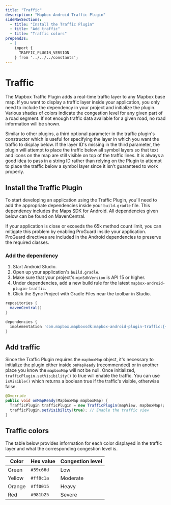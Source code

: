 ```yaml
---
title: "Traffic"
description: "Mapbox Android Traffic Plugin"
sideNavSections:
  - title: "Install the Traffic Plugin"
  - title: "Add traffic"
  - title: "Traffic colors"
prependJs:
  - |
    import {
      TRAFFIC_PLUGIN_VERSION
    } from '../../../constants';
---
```

# Traffic
The Mapbox Traffic Plugin adds a real-time traffic layer to any Mapbox base map. If you want to display a traffic layer inside your application, you only need to include the dependency in your project and initialize the plugin. Various shades of colors indicate the congestion level for any given part of a road segment. If not enough traffic data available for a given road, no road information will be shown.

Similar to other plugins, a third optional parameter in the traffic plugin's constructor which is useful for specifying the layer in which you want the traffic to display below. If the layer ID's missing in the third parameter, the plugin will attempt to place the traffic below all symbol layers so that text and icons on the map are still visible on top of the traffic lines. It is always a good idea to pass in a string ID rather than relying on the Plugin to attempt to place the traffic below a symbol layer since it isn't guaranteed to work properly.

## Install the Traffic Plugin
To start developing an application using the Traffic Plugin, you'll need to add the appropriate dependencies inside your `build.gradle` file. This dependency includes the Maps SDK for Android. All dependencies given below can be found on MavenCentral.

If your application is close or exceeds the 65k method count limit, you can mitigate this problem by enabling ProGuard inside your application. ProGuard directives are included in the Android dependencies to preserve the required classes.

### Add the dependency

1. Start Android Studio.
2. Open up your application's `build.gradle`.
3. Make sure that your project's `minSdkVersion` is API 15 or higher.
4. Under dependencies, add a new build rule for the latest `mapbox-android-plugin-traffic`.
5. Click the Sync Project with Gradle Files near the toolbar in Studio.

```groovy
repositories {
  mavenCentral()
}

dependencies {
  implementation 'com.mapbox.mapboxsdk:mapbox-android-plugin-traffic:{{ TRAFFIC_PLUGIN_VERSION }}'
}
```

## Add traffic
Since the Traffic Plugin requires the `mapboxMap` object, it's necessary to initialize the plugin either inside `onMapReady` (recommended) or in another place you know the `mapboxMap` will not be null. Once initialized, `trafficPlugin.setVisibility()` to true will enable the traffic. You can use `isVisible()` which returns a boolean true if the traffic's visible, otherwise false.

```java
@Override
public void onMapReady(MapboxMap mapboxMap) {
  TrafficPlugin trafficPlugin = new TrafficPlugin(mapView, mapboxMap);
  trafficPlugin.setVisibility(true); // Enable the traffic view
}
```

## Traffic colors
The table below provides information for each color displayed in the traffic layer and what the corresponding congestion level is.

| Color | Hex value | Congestion level |
| --- | --- | --- |
| Green | `#39c66d` | Low |
| Yellow | `#ff8c1a` | Moderate |
| Orange | `#ff0015` | Heavy |
| Red | `#981b25` | Severe |

